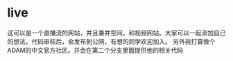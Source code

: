 # live
这可以是一个直播流的网站，并且兼并空间，和视频网站。大家可以一起添加自己的想法，代码审核后，会发布到公网，有想的同学欢迎加入。
另外我打算做个ADAM的中文官方社区。并会在第二个分支里面提供他的相关代码
